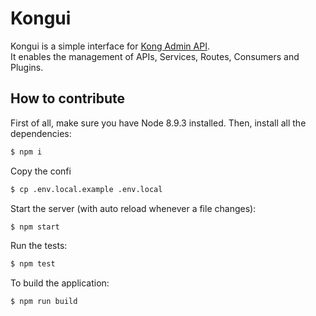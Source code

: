 # Kongui

Kongui is a simple interface for [Kong Admin API](https://getkong.org/docs/0.13.x/admin-api/).  
It enables the management of APIs, Services, Routes, Consumers and Plugins.

## How to contribute

First of all, make sure you have Node 8.9.3 installed. Then, install all the dependencies:

```bash
$ npm i
```

Copy the confi
```bash
$ cp .env.local.example .env.local
```

Start the server (with auto reload whenever a file changes):
```bash
$ npm start
```

Run the tests:
```bash
$ npm test
```

To build the application:
```bash
$ npm run build
```
